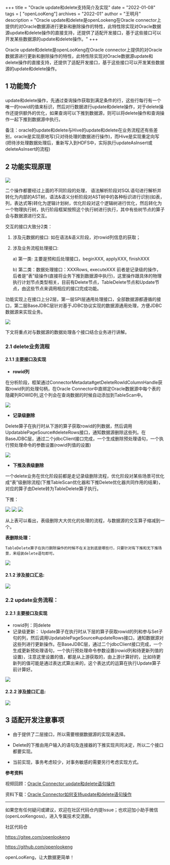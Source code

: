 +++ 
title = "Oracle update和delete支持简介及实现"
date = "2022-01-08"
tags = [ "openLooKeng"]
archives = "2022-01"
author = "王明月"
description = "Oracle update和delete是openLookeng在Oracle connector上提供的对Oracle数据源进行更新和删除操作的特性，此特性除实现对Oracle数据源update和delete操作的直接支持，还提供了适配开发接口，基于这些接口可以开发某些数据源的update和delete操作。"
+++



Oracle update和delete是openLooKeng在Oracle connector上提供的对Oracle数据源进行更新和删除操作的特性，此特性除实现对Oracle数据源update和delete操作的直接支持，还提供了适配开发接口，基于这些接口可以开发某些数据源的update和delete操作。


## <p align="left">1 功能简介</p>

update和delete操作，先通过查询操作获取到满足条件的行，这些行每行有一个唯一的rowid的值来标识，然后对行数据进行update和delete操作，对于delete操作还提供额外的优化，如果查询可以下推到数据源，则可以将delete操作和查询操作一起下推到数据源中执行。

备注：oracle的update和delete与Hive的update和delete在业务流程还有些差别，oracle是实现原地写(只对待处理的数据进行操作)，而Hive是实现重定向写(把待涉处理数据处理后，重新写入到HDFS中，实际执行updateAsInsert或deleteAsInsert的流程)

## <p align="left">2 功能实现原理</p>

<img src='/zh-cn/blog/20220108/oracle01.jpg' />

二个操作都要经过上面的不同阶段的处理， 语法解析阶段对SQL语句进行解析并转化为内部的AST树，语法&语义分析阶段对AST树中的各种标识进行识别(如表，列，表达式等)转化为逻辑计划树，优化阶段对这个逻辑树进行优化，然后转化为一个物理执行树，执行阶段框架按照这个执行树进行执行，其中有些树节点的算子会与数据源进行交互。

交互的接口大致分2类：

1. 涉及元数据的接口: 如在语法&语义阶段，对rowid列信息的获取；

2. 涉及业务流程处理接口:  

    a)	第一类: 主要是预和后处理接口，beginXXX, applyXXX, finishXXX
    
    b)	第二类：数据处理接口：XXXRows, executeXXX  前者是记录级的操作，后者是“表”级操作(直接将业务下推到数据源中执行)，这里操作跟具体的物理执行计划节点类型相关，目前有Delete节点，TableDelete节点和Update节点，由这些节点来调用相应的接口完成功能。

功能实现上在接口上分2层，第一层SPI层通用处理接口，全部数据源都遵循的接口，第二层BaseJDBC层针对基于JDBC协议实现的数据源通用处理，方便JDBC数据源来实现业务。


<img src='/zh-cn/blog/20220108/oracle02.jpg' />

下文将重点对与数据源的数据处理各个接口结合业务进行讲解。

### 2.1 delete业务流程

#### 2.1.1	主要接口及实现

- **rowid列**

在分析阶段，框架通过ConnectorMetadata#getDeleteRowIdColumnHandle获取rowid列的处理句柄，在Oracle Connector中直绑定Oracle数据源中每个表的隐藏列ROWID列,这个列会在查询数据的时候自动添加到TableScan中。

<img src='/zh-cn/blog/20220108/oracle03.jpg' />

- **记录级删除**

Delete算子在执行时从下游的算子获取rowid的列数据，然后调用UpdatablePageSource#deleteRows接口，通知数据源删除这些列。在BaseJDBC层，通过二个jdbcClient接口完成，一个生成删除预处理语句，一个执行预处理命令的参数设置(rowid列值的设置)

<img src='/zh-cn/blog/20220108/oracle04.jpg' />

- **下推及表级删除**

一个delete业务在优化阶段前都是走记录级删除流程，优化阶段对某些场景可优化成“表”级删除流程(下推TableScan优化器和下推Delete优化器共同作用的结果)，对应的算子由Delete转为TableDelete算子执行。

下推：

<img src='/zh-cn/blog/20220108/oracle05.jpg' />

<img src='/zh-cn/blog/20220108/oracle06.jpg' />

<img src='/zh-cn/blog/20220108/oracle07.jpg' />

从上表可以看出，表级删除大大优化的处理的流程，与数据源的交互算子缩减到一个。

**表删除处理：**

    TableDelete算子在执行删除操作的时候不在关注到底是哪些行，只要针对有下推和无下推场景，来组装delete语句即可。

<img src='/zh-cn/blog/20220108/oracle08.jpg' />


#### 2.1.2 涉及接口汇总:

<img src='/zh-cn/blog/20220108/oracle09.jpg' />

### 2.2 update业务流程：

#### 2.2.1 主要接口及实现

- rowid列：同delete
- 记录级更新：
   Update算子在执行时从下层的算子获取rowid的列和参与Set子句的列，然后调用UpdatablePageSource#updateRows接口，通知数据源对这些列进行更新操作。在BaseJDBC层，通过二个jdbcClient接口完成，一个生成更新预处理语句，一个执行预处理命令参数设置(rowid列和待更新列值的设置)，注意这里设置的值，都是从上游获取的，由上游计算好的，比如待更新列的值可能是通过表达式算出来的，这个表达式的运算在执行Update算子前计算好。

<img src='/zh-cn/blog/20220108/oracle10.jpg' />

#### 2.2.2	涉及接口汇总:

<img src='/zh-cn/blog/20220108/oracle11.jpg' />

## <p align="left">3 适配开发注意事项 </p>

- 由于提供了二层接口，所以需要根据数据源的实现来选择。

- Delete的下推由用户输入的语句及连接器的下推实现共同决定，所以二个接口都要实现。

- 当前实现，事务考虑较少，对事务敏感的需要另行考虑实现方式。

**参考资料**

视频回顾：[Oracle Connector update和delete语句操作](https://www.bilibili.com/video/BV1nK4y1u7o4?spm_id_from=333.999.0.0)

资料下载：<a href="/zh-cn/blog/20220108/oracle-connector.pdf" download="">Oracle Connector如何支持update和delete语句操作</a>

---

如果您有任何疑问或建议，欢迎在社区代码仓内提Issue；也欢迎加小助手微信(openLooKengoss)，进入专属技术交流群。

社区代码仓 

<https://gitee.com/openlookeng>

<https://github.com/openlookeng>


openLooKeng，让大数据更简单！